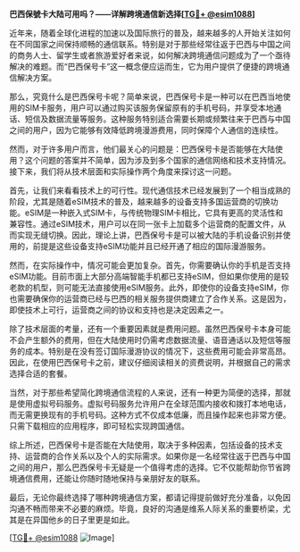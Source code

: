 **巴西保號卡大陆可用吗？——详解跨境通信新选择[[TG💪+ @esim1088](https://t.me/s/esim1088)]**

近年来，随着全球化进程的加速以及国际旅行的普及，越来越多的人开始关注如何在不同国家之间保持顺畅的通信联系。特别是对于那些经常往返于巴西与中国之间的商务人士、留学生或者旅游爱好者来说，如何解决跨境通信问题成为了一个亟待解决的难题。而“巴西保号卡”这一概念便应运而生，它为用户提供了便捷的跨境通信解决方案。

那么，究竟什么是巴西保号卡呢？简单来说，巴西保号卡是一种可以在巴西当地使用的SIM卡服务，用户可以通过购买该服务保留原有的手机号码，并享受本地通话、短信及数据流量等服务。这种服务特别适合需要长期或频繁往来于巴西与中国之间的用户，因为它能够有效降低跨境漫游费用，同时保障个人通信的连续性。

然而，对于许多用户而言，他们最关心的问题是：巴西保号卡是否能够在大陆使用？这个问题的答案并不简单，因为涉及到多个国家的通信网络和技术支持情况。接下来，我们将从技术层面和实际操作两个角度来探讨这一问题。

首先，让我们来看看技术上的可行性。现代通信技术已经发展到了一个相当成熟的阶段，尤其是随着eSIM技术的普及，越来越多的设备支持多国运营商的切换功能。eSIM是一种嵌入式SIM卡，与传统物理SIM卡相比，它具有更高的灵活性和兼容性。通过eSIM技术，用户可以在同一张卡上加载多个运营商的配置文件，从而实现无缝切换。因此，理论上讲，巴西保号卡是可以被大陆的手机设备识别并使用的，前提是这些设备支持eSIM功能并且已经开通了相应的国际漫游服务。

然而，在实际操作中，情况可能会更加复杂。首先，你需要确认你的手机是否支持eSIM功能。目前市面上大部分高端智能手机都已支持eSIM，但如果你使用的是较老款的机型，则可能无法直接使用eSIM服务。此外，即使你的设备支持eSIM，你也需要确保你的运营商已经与巴西的相关服务提供商建立了合作关系。这是因为，即使技术上可行，运营商之间的协议和支持也是决定因素之一。

除了技术层面的考量，还有一个重要因素就是费用问题。虽然巴西保号卡本身可能不会产生额外的费用，但在大陆使用时仍需考虑数据流量、语音通话以及短信等服务的成本。特别是在没有签订国际漫游协议的情况下，这些费用可能会非常高昂。因此，在使用巴西保号卡之前，建议仔细阅读相关的资费说明，并根据自己的需求选择合适的套餐。

当然，对于那些希望简化跨境通信流程的人来说，还有一种更为简便的选择，那就是使用虚拟号码服务。虚拟号码服务允许用户在全球范围内接收和拨打本地电话，而无需更换现有的手机号码。这种方式不仅成本低廉，而且操作起来也非常方便。只需下载相应的应用程序，即可轻松实现跨国通信。

综上所述，巴西保号卡是否能在大陆使用，取决于多种因素，包括设备的技术支持、运营商的合作关系以及个人的实际需求。如果你是一名经常往返于巴西与中国之间的用户，那么巴西保号卡无疑是一个值得考虑的选择。它不仅能帮助你节省跨境通信费用，还能让你随时随地保持与亲朋好友的联系。

最后，无论你最终选择了哪种跨境通信方案，都请记得提前做好充分准备，以免因沟通不畅而带来不必要的麻烦。毕竟，良好的沟通是维系人际关系的重要桥梁，尤其是在异国他乡的日子里更是如此。

[[TG💪+ @esim1088](https://t.me/s/esim1088) ![Image](https://i.postimg.cc/4NQfJmqS/Snipaste-2025-05-13-00-14-12.png)]